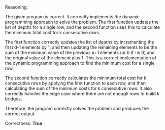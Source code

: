 Reasoning:

The given program is correct. It correctly implements the dynamic programming approach to solve the problem. The first function updates the list of depths for a single row, and the second function uses this to calculate the minimum total cost for k consecutive rows.

The first function correctly updates the list of depths by incrementing the first d-1 elements by 1, and then updating the remaining elements to be the sum of the minimum value of the previous d+1 elements (or 0 if i is 0) and the original value of the element plus 1. This is a correct implementation of the dynamic programming approach to find the minimum cost for a single row.

The second function correctly calculates the minimum total cost for k consecutive rows by applying the first function to each row, and then calculating the sum of the minimum costs for k consecutive rows. It also correctly handles the edge case where there are not enough rows to build k bridges.

Therefore, the program correctly solves the problem and produces the correct output.

Correctness: **True**